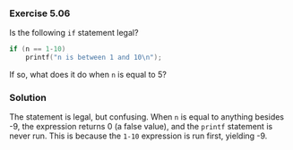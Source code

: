 ### Exercise 5.06
Is the following `if` statement legal?

```c
if (n == 1-10)
    printf("n is between 1 and 10\n");
```

If so, what does it do when `n` is equal to 5?

### Solution
The statement is legal, but confusing. When `n` is equal to anything besides -9,
the expression returns 0 (a false value), and the `printf` statement is never
run. This is because the `1-10` expression is run first, yielding -9. 
